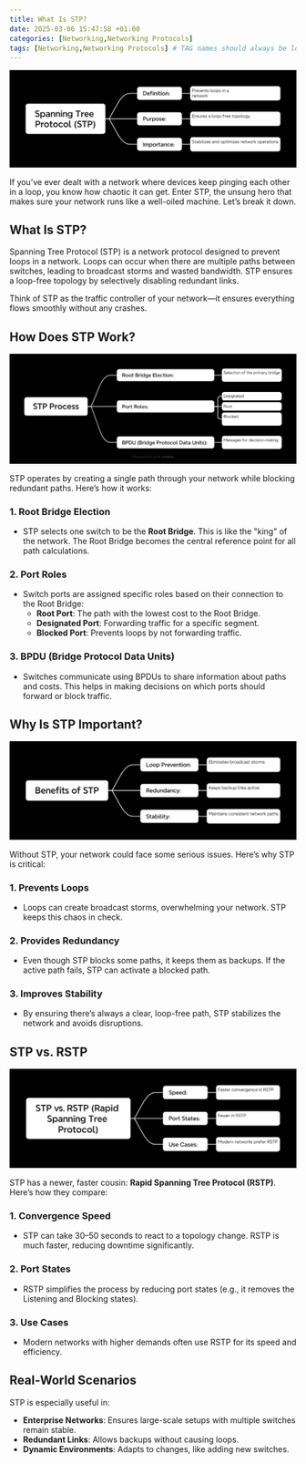 ```yaml
---
title: What Is STP?
date: 2025-03-06 15:47:58 +01:00
categories: [Networking,Networking Protocols]
tags: [Networking,Networking Protocols] # TAG names should always be lowercase
---
```


![Mindmap Cover](https://raw.githubusercontent.com/zared1/zared1.github.io/refs/heads/main/assets/Posts_img/Networking/16/Spanning%20Tree%20Protocol%20(STP).png)  

If you’ve ever dealt with a network where devices keep pinging each other in a loop, you know how chaotic it can get. Enter STP, the unsung hero that makes sure your network runs like a well-oiled machine. Let’s break it down.  

## What Is STP?  

Spanning Tree Protocol (STP) is a network protocol designed to prevent loops in a network. Loops can occur when there are multiple paths between switches, leading to broadcast storms and wasted bandwidth. STP ensures a loop-free topology by selectively disabling redundant links.  

Think of STP as the traffic controller of your network—it ensures everything flows smoothly without any crashes.  

## How Does STP Work?  

![STP Process Mindmap](https://raw.githubusercontent.com/zared1/zared1.github.io/refs/heads/main/assets/Posts_img/Networking/16/STP%20Process.png)  

STP operates by creating a single path through your network while blocking redundant paths. Here’s how it works:  

### 1. **Root Bridge Election**  
   - STP selects one switch to be the **Root Bridge**. This is like the "king" of the network. The Root Bridge becomes the central reference point for all path calculations.  

### 2. **Port Roles**  
   - Switch ports are assigned specific roles based on their connection to the Root Bridge:  
     - **Root Port**: The path with the lowest cost to the Root Bridge.  
     - **Designated Port**: Forwarding traffic for a specific segment.  
     - **Blocked Port**: Prevents loops by not forwarding traffic.  

### 3. **BPDU (Bridge Protocol Data Units)**  
   - Switches communicate using BPDUs to share information about paths and costs. This helps in making decisions on which ports should forward or block traffic.  

## Why Is STP Important?  

![STP Benefits Mindmap](https://raw.githubusercontent.com/zared1/zared1.github.io/refs/heads/main/assets/Posts_img/Networking/16/Benefits%20of%20STP.png)  

Without STP, your network could face some serious issues. Here’s why STP is critical:  

### 1. **Prevents Loops**  
   - Loops can create broadcast storms, overwhelming your network. STP keeps this chaos in check.  

### 2. **Provides Redundancy**  
   - Even though STP blocks some paths, it keeps them as backups. If the active path fails, STP can activate a blocked path.  

### 3. **Improves Stability**  
   - By ensuring there’s always a clear, loop-free path, STP stabilizes the network and avoids disruptions.  

## STP vs. RSTP  

![STP vs. RSTP Mindmap](https://raw.githubusercontent.com/zared1/zared1.github.io/refs/heads/main/assets/Posts_img/Networking/16/STP%20vs.%20RSTP%20(Rapid%20Spanning%20Tree%20Protocol).png)  

STP has a newer, faster cousin: **Rapid Spanning Tree Protocol (RSTP)**. Here’s how they compare:  

### 1. **Convergence Speed**  
   - STP can take 30–50 seconds to react to a topology change. RSTP is much faster, reducing downtime significantly.  

### 2. **Port States**  
   - RSTP simplifies the process by reducing port states (e.g., it removes the Listening and Blocking states).  

### 3. **Use Cases**  
   - Modern networks with higher demands often use RSTP for its speed and efficiency.  

## Real-World Scenarios  

STP is especially useful in:  
- **Enterprise Networks**: Ensures large-scale setups with multiple switches remain stable.  
- **Redundant Links**: Allows backups without causing loops.  
- **Dynamic Environments**: Adapts to changes, like adding new switches.  
